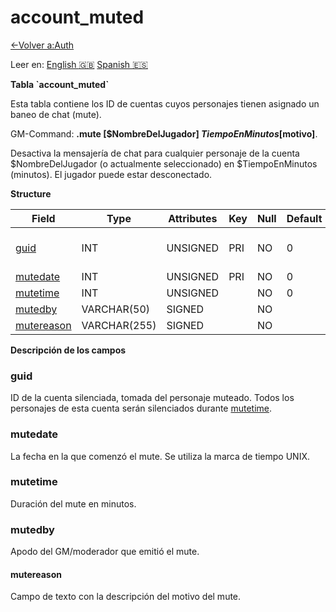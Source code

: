 ﻿# account\_muted

[<-Volver a:Auth](database-auth.md)

Leer en: [English :gb:](../account_muted) [Spanish :es:](account_muted)

**Tabla \`account\_muted\`**

Esta tabla contiene los ID de cuentas cuyos personajes tienen asignado un baneo de chat (mute).

GM-Command: **.mute [$NombreDelJugador] $TiempoEnMinutos [$motivo]**.

Desactiva la mensajería de chat para cualquier personaje de la cuenta $NombreDelJugador (o actualmente seleccionado) en $TiempoEnMinutos (minutos). El jugador puede estar desconectado.

**Structure**

| Field           | Type         | Attributes | Key | Null | Default | Extra | Comment                  |
| --------------- | ------------ | ---------- | --- | ---- | ------- | ----- | ------------------------ |
| [guid][1]       | INT          | UNSIGNED   | PRI | NO   | 0       |       | Global Unique Identifier |
| [mutedate][2]   | INT          | UNSIGNED   | PRI | NO   | 0       |       |                          |
| [mutetime][3]   | INT          | UNSIGNED   |     | NO   | 0       |       |                          |
| [mutedby][4]    | VARCHAR(50)  | SIGNED     |     | NO   |         |       |                          |
| [mutereason][5] | VARCHAR(255) | SIGNED     |     | NO   |         |       |                          |

[1]: #guid
[2]: #mutedate
[3]: #mutetime
[4]: #mutedby
[5]: #mutereason

**Descripción de los campos**

### guid

ID de la cuenta silenciada, tomada del personaje muteado. Todos los personajes de esta cuenta serán silenciados durante [mutetime](#mutetime).

### mutedate

La fecha en la que comenzó el mute. Se utiliza la marca de tiempo UNIX.

### mutetime

Duración del mute en minutos.

### mutedby

Apodo del GM/moderador que emitió el mute.

#### mutereason

Campo de texto con la descripción del motivo del mute.
